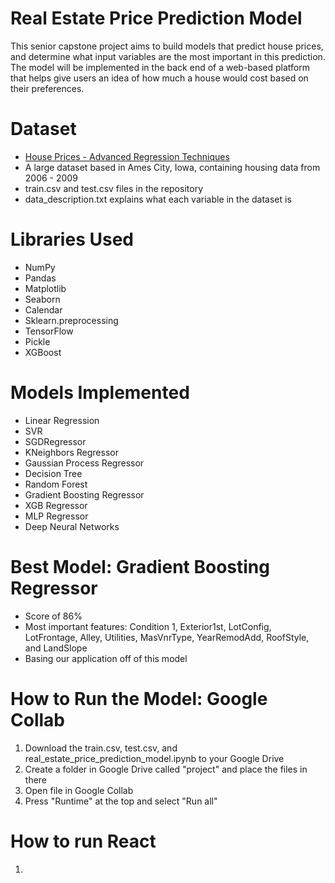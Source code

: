 # Real Estate Price Prediction Model
This senior capstone project aims to build models that predict house prices, and determine what input variables are the most important in this prediction. The model will be implemented in the back end of a web-based platform that helps give users an idea of how much a house would cost based on their preferences.

# Dataset
- [House Prices - Advanced Regression Techniques](https://www.kaggle.com/c/house-prices-advanced-regression-techniques)
- A large dataset based in Ames City, Iowa, containing housing data from 2006 - 2009
- train.csv and test.csv files in the repository
- data_description.txt explains what each variable in the dataset is

# Libraries Used
- NumPy
- Pandas
- Matplotlib
- Seaborn
- Calendar
- Sklearn.preprocessing
- TensorFlow
- Pickle
- XGBoost

# Models Implemented
- Linear Regression
- SVR
- SGDRegressor
- KNeighbors Regressor
- Gaussian Process Regressor
- Decision Tree
- Random Forest
- Gradient Boosting Regressor
- XGB Regressor
- MLP Regressor
- Deep Neural Networks

# Best Model: Gradient Boosting Regressor
- Score of 86%
- Most important features: Condition 1, Exterior1st, LotConfig, LotFrontage, Alley, Utilities, MasVnrType, YearRemodAdd, RoofStyle, and LandSlope
- Basing our application off of this model

# How to Run the Model: Google Collab
1. Download the train.csv, test.csv, and real_estate_price_prediction_model.ipynb to your Google Drive
2. Create a folder in Google Drive called "project" and place the files in there
3. Open file in Google Collab
4. Press "Runtime" at the top and select "Run all"

# How to run React  
1.

